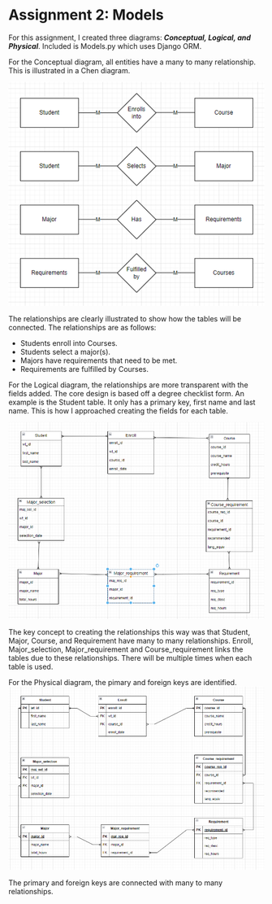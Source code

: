 # Assignment 2: Models

For this assignment, I created three diagrams: ***Conceptual, Logical, and Physical***. Included is Models.py which uses Django ORM.

For the Conceptual diagram, all entities have a many to many relationship. This is illustrated in a Chen diagram.

![Bradley_Kai_Conceptual_SS.png](https://github.com/BradBKaiBuffs/Assignment-2-Models/blob/main/Bradley_Kai_Conceptual_SS.png)

The relationships are clearly illustrated to show how the tables will be connected. The relationships are as follows:
- Students enroll into Courses.
- Students select a major(s).
- Majors have requirements that need to be met.
- Requirements are fulfilled by Courses.

For the Logical diagram, the relationships are more transparent with the fields added. The core design is based off a degree checklist form. An example is the Student table. It only has a primary key, first name and last name. This is how I approached creating the fields for each table.

![Bradley_Kai_Logical_SS.png](https://github.com/BradBKaiBuffs/Assignment-2-Models/blob/main/Bradley_Kai_Logical_SS.png)

The key concept to creating the relationships this way was that Student, Major, Course, and Requirement have many to many relationships. Enroll, Major_selection, Major_requirement and Course_requirement links the tables due to these relationships. There will be multiple times when each table is used.

For the Physical diagram, the pimary and foreign keys are identified.
![Bradley_Kai_Physical_SS.png](https://github.com/BradBKaiBuffs/Assignment-2-Models/blob/main/Bradley_Kai_Physical_SS.png)

The primary and foreign keys are connected with many to many relationships.  

